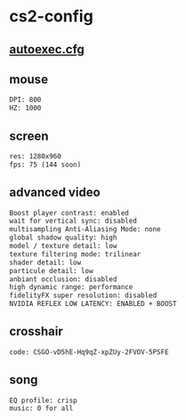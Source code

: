 # cs2-config

## [autoexec.cfg](https://github.com/lagentiti/cs2-config/blob/main/autoexec.cfg)

## mouse
```txt
DPI: 800
HZ: 1000
```

## screen
```txt
res: 1280x960
fps: 75 (144 soon)
```

## advanced video
```txt
Boost player contrast: enabled
wait for vertical sync: disabled
multisampling Anti-Aliasing Mode: none
global shadow quality: high
model / texture detail: low
texture filtering mode: trilinear
shader detail: low
particule detail: low
anbiant occlusion: disabled
high dynamic range: performance
fidelityFX super resolution: disabled
NVIDIA REFLEX LOW LATENCY: ENABLED + BOOST
```

## crosshair
```txt
code: CSGO-vD5hE-Hq9qZ-xpZUy-2FVOV-5PSFE
```

## song
```txt
EQ profile: crisp
music: 0 for all
```
